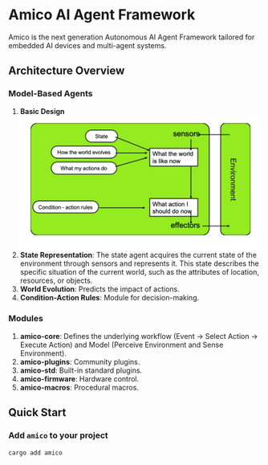 # Amico AI Agent Framework

Amico is the next generation Autonomous AI Agent Framework tailored for embedded AI devices and multi-agent systems.

## Architecture Overview

### Model-Based Agents

1. **Basic Design**
   ![Basic Design](https://github.com/AIMOverse/amico/blob/main/images/amico_basic_design.png)
2. **State Representation**: The state agent acquires the current state of the environment through sensors and represents it. This state describes the specific situation of the current world, such as the attributes of location, resources, or objects.
3. **World Evolution**: Predicts the impact of actions.
4. **Condition-Action Rules**: Module for decision-making.

### Modules

1. **amico-core**: Defines the underlying workflow (Event -> Select Action -> Execute Action) and Model (Perceive Environment and Sense Environment).
2. **amico-plugins**: Community plugins.
3. **amico-std**: Built-in standard plugins.
4. **amico-firmware**: Hardware control.
5. **amico-macros**: Procedural macros.

## Quick Start

### Add `amico` to your project

```bash
cargo add amico
```
